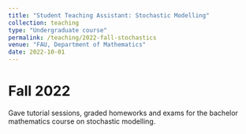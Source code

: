 ```yaml
---
title: "Student Teaching Assistant: Stochastic Modelling"
collection: teaching
type: "Undergraduate course"
permalink: /teaching/2022-fall-stochastics
venue: "FAU, Department of Mathematics"
date: 2022-10-01
---
```


Fall 2022
===
Gave tutorial sessions, graded homeworks and exams for the bachelor mathematics course on stochastic modelling.